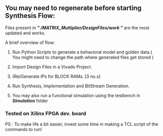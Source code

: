 ## You may need to regenerate before starting Synthesis Flow:

Files present in  ***" /MATRIX_Multiplier/DesignFiles/work "*** are the most updated and works.

A brief overview of flow:
  1) Run Python Scripts to generate a behavioral model and golden data.( You might need to change the path where generated files get stored )
  
  2) Import Design Files in a Vivado Project.
  
  3) (Re)Generate IPs for BLOCK RAMs. [3 no.s]
  
  4) Run Synthesis, Implementation and BitStream Generation.
  
  5) You may also run a functional simulation using the testbench in ***Simulation*** folder
  


### Tested on Xilinx FPGA dev. board

PS : To make life a bit easier, invest some time in making a TCL script of the commands to run!


